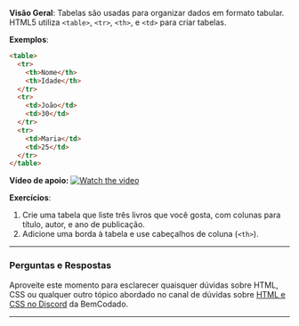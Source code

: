 **Visão Geral**:
Tabelas são usadas para organizar dados em formato tabular. HTML5 utiliza `<table>`, `<tr>`, `<th>`, e `<td>` para criar tabelas.

**Exemplos**:
```html
<table>
  <tr>
    <th>Nome</th>
    <th>Idade</th>
  </tr>
  <tr>
    <td>João</td>
    <td>30</td>
  </tr>
  <tr>
    <td>Maria</td>
    <td>25</td>
  </tr>
</table>
```

**Vídeo de apoio:**
[![Watch the video](https://i.ytimg.com/vi/oSQfzjl110k/hq720.jpg?sqp=-oaymwEcCNAFEJQDSFXyq4qpAw4IARUAAIhCGAFwAcABBg==&rs=AOn4CLCVQm_jj_XLgCGQPiBJSQO9yLmGOAhttps://www.youtube.com/watch?v=oSQfzjl110k)](https://www.youtube.com/watch?v=oSQfzjl110k)


**Exercícios**:
1. Crie uma tabela que liste três livros que você gosta, com colunas para título, autor, e ano de publicação.
2. Adicione uma borda à tabela e use cabeçalhos de coluna (`<th>`).

---

### Perguntas e Respostas

Aproveite este momento para esclarecer quaisquer dúvidas sobre HTML, CSS ou qualquer outro tópico abordado no canal de dúvidas sobre [HTML e CSS no Discord](https://discord.com/channels/1224468395462754345/1224469321921859694) da BemCodado.

---
